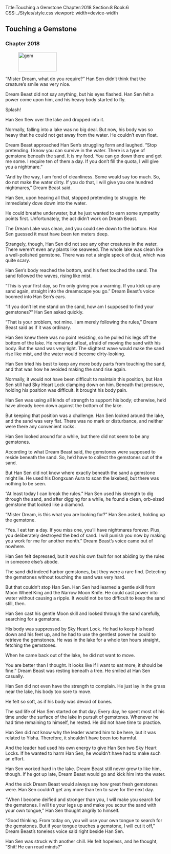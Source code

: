 Title:Touching a Gemstone 
Chapter:2018 
Section:8 
Book:6 
CSS:../Styles/style.css 
viewport: width=device-width
  
## Touching a Gemstone
### Chapter 2018 
<figure>
	<img src="../Images/gem.gif" alt="gem" id="gem" width="120" height="60" />
</figure>
  

  
  “Mister Dream, what do you require?” Han Sen didn’t think that the creature’s smile was very nice.

Dream Beast did not say anything, but his eyes flashed. Han Sen felt a power come upon him, and his heavy body started to fly.

Splash!

Han Sen flew over the lake and dropped into it.

Normally, falling into a lake was no big deal. But now, his body was so heavy that he could not get away from the water. He couldn’t even float.

Dream Beast approached Han Sen’s struggling form and laughed. “Stop pretending. I know you can survive in the water. There is a type of gemstone beneath the sand. It is my food. You can go down there and get me some. I require ten of them a day. If you don’t fill the quota, I will give you a nightmare.”

“And by the way, I am fond of cleanliness. Some would say too much. So, do not make the water dirty. If you do that, I will give you one hundred nightmares,” Dream Beast said.

Han Sen, upon hearing all that, stopped pretending to struggle. He immediately dove down into the water.

He could breathe underwater, but he just wanted to earn some sympathy points first. Unfortunately, the act didn’t work on Dream Beast.

The Dream Lake was clean, and you could see down to the bottom. Han Sen guessed it must have been ten meters deep.

Strangely, though, Han Sen did not see any other creatures in the water. There weren’t even any plants like seaweed. The whole lake was clean like a well-polished gemstone. There was not a single speck of dust, which was quite scary.

Han Sen’s body reached the bottom, and his feet touched the sand. The sand followed the waves, rising like mist.

“This is your first day, so I’m only giving you a warning. If you kick up any sand again, straight into the dreamscape you go.” Dream Beast’s voice boomed into Han Sen’s ears.

“If you don’t let me stand on the sand, how am I supposed to find your gemstones?” Han Sen asked quickly.

“That is your problem, not mine. I am merely following the rules,” Dream Beast said as if it was ordinary.

Han Sen knew there was no point resisting, so he pulled his legs off the bottom of the lake. He remained afloat, afraid of moving the sand with his body. But the sand was very light. The slightest wave would make the sand rise like mist, and the water would become dirty-looking.

Han Sen tried his best to keep any more body parts from touching the sand, and that was how he avoided making the sand rise again.

Normally, it would not have been difficult to maintain this position, but Han Sen still had Sky Heart Lock clamping down on him. Beneath that pressure, holding his position was difficult. It brought his body pain.

Han Sen was using all kinds of strength to support his body; otherwise, he’d have already been down against the bottom of the lake.

But keeping that position was a challenge. Han Sen looked around the lake, and the sand was very flat. There was no mark or disturbance, and neither were there any convenient rocks.

Han Sen looked around for a while, but there did not seem to be any gemstones.

According to what Dream Beast said, the gemstones were supposed to reside beneath the sand. So, he’d have to collect the gemstones out of the sand.

But Han Sen did not know where exactly beneath the sand a gemstone might lie. He used his Dongxuan Aura to scan the lakebed, but there was nothing to be seen.

“At least today I can break the rules.” Han Sen used his strength to dig through the sand, and after digging for a while, he found a clean, orb-sized gemstone that looked like a diamond.

“Mister Dream, is this what you are looking for?” Han Sen asked, holding up the gemstone.

“Yes. I eat ten a day. If you miss one, you’ll have nightmares forever. Plus, you deliberately destroyed the bed of sand. I will punish you now by making you work for me for another month.” Dream Beast’s voice came out of nowhere.

Han Sen felt depressed, but it was his own fault for not abiding by the rules in someone else’s abode.

The sand did indeed harbor gemstones, but they were a rare find. Detecting the gemstones without touching the sand was very hard.

But that couldn’t stop Han Sen. Han Sen had learned a gentle skill from Moon Wheel King and the Narrow Moon Knife. He could cast power into water without causing a ripple. It would not be too difficult to keep the sand still, then.

Han Sen cast his gentle Moon skill and looked through the sand carefully, searching for a gemstone.

His body was suppressed by Sky Heart Lock. He had to keep his head down and his feet up, and he had to use the gentlest power he could to retrieve the gemstones. He was in the lake for a whole ten hours straight, fetching the gemstones.

When he came back out of the lake, he did not want to move.

You are better than I thought. It looks like if I want to eat more, it should be fine.” Dream Beast was resting beneath a tree. He smiled at Han Sen casually.

Han Sen did not even have the strength to complain. He just lay in the grass near the lake, his body too sore to move.

He felt so soft, as if his body was devoid of bones.

The sad life of Han Sen started on that day. Every day, he spent most of his time under the surface of the lake in pursuit of gemstones. Whenever he had time remaining to himself, he rested. He did not have time to practice.

Han Sen did not know why the leader wanted him to be here, but it was related to Yisha. Therefore, it shouldn’t have been too harmful.

And the leader had used his own energy to give Han Sen two Sky Heart Locks. If he wanted to harm Han Sen, he wouldn’t have had to make such an effort.

Han Sen worked hard in the lake. Dream Beast still never grew to like him, though. If he got up late, Dream Beast would go and kick him into the water.

And the sick Dream Beast would always say how great fresh gemstones were. Han Sen couldn’t get any more than ten to save for the next day.

“When I become deified and stronger than you, I will make you search for the gemstones. I will tie your legs up and make you scour the sand with your own tongue,” Han Sen thought angrily to himself.

“Good thinking. From today on, you will use your own tongue to search for the gemstones. But if your tongue touches a gemstone, I will cut it off,” Dream Beast’s toneless voice said right beside Han Sen.

Han Sen was struck with another chill. He felt hopeless, and he thought, “Shit! He can read minds?”
